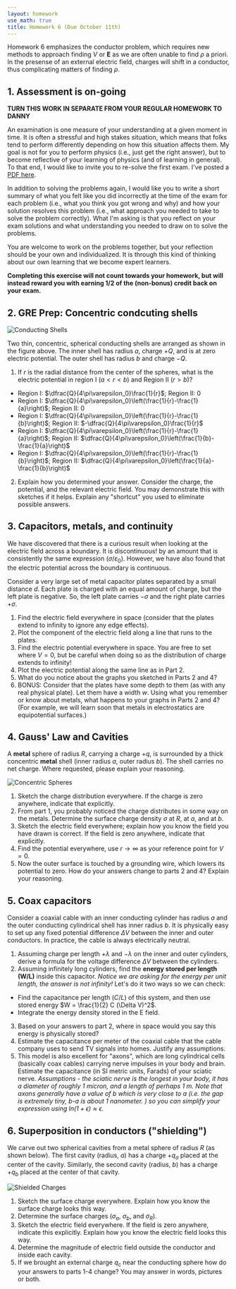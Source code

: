 ```yaml
---
layout: homework
use_math: true
title: Homework 6 (Due October 11th)
---
```


Homework 6 emphasizes the conductor problem, which requires new methods to approach finding $V$ or $\mathbf{E}$ as we are often unable to find $\rho$ a priori. In the presense of an external electric field, charges will shift in a conductor, thus complicating matters of finding $\rho$.

## 1. Assessment is on-going

**TURN THIS WORK IN SEPARATE FROM YOUR REGULAR HOMEWORK TO DANNY**

An examination is one measure of your understanding at a given moment in time. It is often a stressful and high stakes situation, which means that folks tend to perform differently depending on how this situation affects them. My goal is not for you to perform physics (i.e., just get the right answer), but to become reflective of your learning of physics (and of learning in general). To that end, I would like to invite you to re-solve the first exam. I've posted a [PDF here](./images/exam1.pdf).

In addition to solving the problems again, I would like you to write a short summary of what you felt like you did incorrectly at the time of the exam for each problem (i.e., what you think you got wrong and why) and how your solution resolves this problem (i.e., what approach you needed to take to solve the problem correctly). What I'm asking is that you reflect on your exam solutions and what understanding you needed to draw on to solve the problems.

You are welcome to work on the problems together, but your reflection should be your own and individualized. It is through this kind of thinking about our own learning that we become expert learners.

**Completing this exercise will not count towards your homework, but will instead reward you with earning 1/2 of the (non-bonus) credit back on your exam.**


## 2. GRE Prep: Concentric condcuting shells

![Conducting Shells](./images/hw6/conducting_shells.png "Condcuting Shells")

Two thin, concentric, spherical conducting shells are arranged as shown in the figure above. The inner shell has radius $a$, charge $+Q$, and is at zero electric potential. The outer shell has radius $b$ and charge $-Q$.

1. If $r$ is the radial distance from the center of the spheres, what is the electric potential in region I ($a<r<b$) and Region II ($r > b$)?
  - Region I: $\dfrac{Q}{4\pi\varepsilon_0}\frac{1}{r}$; Region II: 0
  - Region I: $\dfrac{Q}{4\pi\varepsilon_0}\left(\frac{1}{r}-\frac{1}{a}\right)$; Region II: 0
  - Region I: $\dfrac{Q}{4\pi\varepsilon_0}\left(\frac{1}{r}-\frac{1}{b}\right)$; Region II: $-\dfrac{Q}{4\pi\varepsilon_0}\frac{1}{r}$
  - Region I: $\dfrac{Q}{4\pi\varepsilon_0}\left(\frac{1}{r}-\frac{1}{a}\right)$; Region II: $\dfrac{Q}{4\pi\varepsilon_0}\left(\frac{1}{b}-\frac{1}{a}\right)$
  - Region I: $\dfrac{Q}{4\pi\varepsilon_0}\left(\frac{1}{r}-\frac{1}{b}\right)$; Region II: $\dfrac{Q}{4\pi\varepsilon_0}\left(\frac{1}{a}-\frac{1}{b}\right)$
2. Explain how you determined your answer. Consider the charge, the potential, and the relevant electric field. You may demonstrate this with sketches if it helps. Explain any "shortcut" you used to eliminate possible answers.

## 3. Capacitors, metals, and continuity

We have discovered that there is a curious result when looking at the electric field across a boundary. It is discontinuous! by an amount that is consistently the same expression ($\sigma/\varepsilon_0$). However, we have also found that the electric potential across the boundary is continuous.

Consider a very large set of metal capacitor plates separated by a small distance $d$. Each plate is charged with an equal amount of charge, but the left plate is negative. So, the left plate carries $-\sigma$ and the right plate carries $+\sigma$.

1. Find the electric field everywhere in space (consider that the plates extend to infinity to ignore any edge effects).
2. Plot the component of the electric field along a line that runs to the plates.
3. Find the electric potential everywhere in space. You are free to set where $V=0$, but be careful when doing so as the distribution of charge extends to infinity!
4. Plot the electric potential along the same line as in Part 2.
5. What do you notice about the graphs you sketched in Parts 2 and 4?
6. BONUS: Consider that the plates have some depth to them (as with any real physical plate). Let them have a width $w$. Using what you remember or know about metals, what happens to your graphs in Parts 2 and 4? (For example, we will learn soon that metals in electrostatics are equipotential surfaces.)

## 4. Gauss' Law and Cavities

A **metal** sphere of radius $R$, carrying a charge $+q$, is surrounded by a thick concentric **metal** shell (inner radius $a$, outer radius $b$). The shell carries no net charge. Where requested, please explain your reasoning.

![Concentric Spheres](./images/hw5/concentric_spheres.png "Concentric Spheres")

1. Sketch the charge distribution everywhere. If the charge is zero anywhere, indicate that explicitly.
2. From part 1, you probably noticed the charge distributes in some way on the metals. Determine the surface charge density $\sigma$ at $R$, at $a$, and at $b$.
3. Sketch the electric field everywhere; explain how you know the field you have drawn is correct. If the field is zero anywhere, indicate that explicitly.
4. Find the potential everywhere, use $r \rightarrow \infty$ as your reference point for $V=0$.
5. Now the outer surface is touched by a grounding wire, which lowers its potential to zero. How do your answers change to parts 2 and 4? Explain your reasoning.

## 5. Coax capacitors

Consider a coaxial cable with an inner conducting cylinder has radius $a$ and the outer conducting cylindrical shell has inner radius $b$. It is physically easy to set up any fixed potential difference $\Delta V$ between the inner and outer conductors. In practice, the cable is always electrically neutral.

1. Assuming charge per length $+\lambda$ and $-\lambda$ on the inner and outer cylinders, derive a formula for the voltage difference $\Delta V$ between the cylinders.
2. Assuming infinitely long cylinders, find the **energy stored per length (W/L)** inside this capacitor. *Notice we are asking for the energy per unit length, the answer is not infinity!*  Let's do it two ways so we can check:
* Find the capacitance per length ($C/L$) of this system, and then use stored energy $W = \frac{1}{2} C (\Delta V)^2$.
* Integrate the energy density stored in the E field.
3. Based on your answers to part 2, where in space would you say this energy is physically stored?
4. Estimate the capacitance per meter of the coaxial cable that the cable company uses to send TV signals into homes. Justify any assumptions.
5. This model is also excellent for "axons", which are long cylindrical cells (basically coax cables) carrying nerve impulses in your body and brain.  Estimate the capacitance (in SI metric units, Farads) of your sciatic nerve. *Assumptions - the sciatic nerve is the longest in your body, it has a diameter of roughly 1 micron, and a length of perhaps 1 m. Note that axons generally have a value of b which is very close to a (i.e. the gap is extremely tiny, b-a is about 1 nanometer. ) so you can simplify your expression using $ln(1+\epsilon)\approx\epsilon$.*


## 6. Superposition in conductors ("shielding")

We carve out two spherical cavities from a metal sphere of radius $R$ (as shown below). The first cavity (radius, $a$) has a charge $+q_a$ placed at the center of the cavity. Similarly, the second cavity (radius, $b$) has a charge $+q_b$ placed at the center of that cavity.

![Shielded Charges](./images/hw5/shielded_charges.png "Shielded Charges")


1. Sketch the surface charge everywhere. Explain how you know the surface charge looks this way.
2. Determine the surface charges ($\sigma_a$, $\sigma_b$, and $\sigma_R$).
3. Sketch the electric field everywhere. If the field is zero anywhere, indicate this explicitly. Explain how you know the electric field looks this way.
4. Determine the magnitude of electric field outside the conductor and inside each cavity.
5. If we brought an external charge $q_c$ near the conducting sphere how do your answers to parts 1-4 change? You may answer in words, pictures or both.
